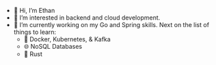- 👋 Hi, I’m Ethan
- 👀 I’m interested in backend and cloud development.
- 🌱 I’m currently working on my Go and Spring skills. Next on the list of things to learn:
  - 🐳 Docker, Kubernetes, & Kafka
  - 🌐 NoSQL Databases
  - 🦀 Rust

<!---
dethancosta/dethancosta is a ✨ special ✨ repository because its `README.md` (this file) appears on your GitHub profile.
You can click the Preview link to take a look at your changes.
--->
